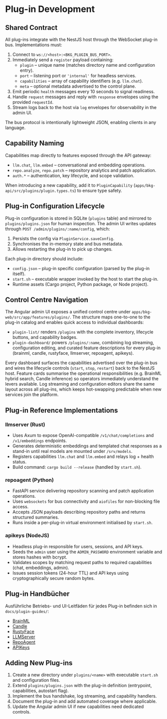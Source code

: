 # Plug-in Development

## Shared Contract

All plug-ins integrate with the NestJS host through the WebSocket plug-in bus. Implementations must:

1. Connect to `ws://<host>:<BKG_PLUGIN_BUS_PORT>`.
2. Immediately send a `register` payload containing:
   - `plugin` – unique name (matches directory name and configuration entry).
   - `port` – listening port or `'internal'` for headless services.
   - `capabilities` – array of capability identifiers (e.g. `llm.chat`).
   - `meta` – optional metadata advertised to the control plane.
3. Emit periodic `health` messages every 10 seconds to signal readiness.
4. Handle `request` messages and reply with `response` envelopes using the provided `requestId`.
5. Stream logs back to the host via `log` envelopes for observability in the admin UI.

The bus protocol is intentionally lightweight JSON, enabling clients in any language.

## Capability Naming

Capabilities map directly to features exposed through the API gateway:

- `llm.chat`, `llm.embed` – conversational and embedding operations.
- `repo.analyze`, `repo.patch` – repository analytics and patch application.
- `auth.*` – authentication, key lifecycle, and scope validation.

When introducing a new capability, add it to `PluginCapability` (`apps/bkg-api/src/plugins/plugin.types.ts`) to ensure type safety.

## Plug-in Configuration Lifecycle

Plug-in configuration is stored in SQLite (`plugins` table) and mirrored to `plugins/plugins.json` for human inspection. The admin UI writes updates through `POST /admin/plugins/:name/config`, which:

1. Persists the config via `PluginService.saveConfig`.
2. Synchronises the in-memory state and bus metadata.
3. Allows restarting the plug-in to pick up changes.

Each plug-in directory should include:

- `config.json` – plug-in specific configuration (parsed by the plug-in itself).
- `start.sh` – executable wrapper invoked by the host to start the plug-in.
- Runtime assets (Cargo project, Python package, or Node project).

## Control Centre Navigation

The Angular admin UI exposes a unified control centre under `apps/bkg-web/src/app/features/plugins/`. The structure maps one-to-one to the plug-in catalog and enables quick access to individual dashboards:

- `plugin-list/` renders `/plugins` with the complete inventory, lifecycle buttons, and capability badges.
- `plugin-dashboard/` powers `/plugins/:name`, combining log streaming, configuration editing, and curated feature descriptions for every plug-in (brainml, candle, rustyface, llmserver, repoagent, apikeys).

Every dashboard surfaces the capabilities advertised over the plug-in bus and wires the lifecycle controls (`start`, `stop`, `restart`) back to the NestJS host. Feature cards summarise the operational responsibilities (e.g. BrainML hybrid search, Candle inference) so operators immediately understand the levers available. Log streaming and configuration editors share the same layout across all plug-ins, which keeps hot-swapping predictable when new services join the platform.

## Plug-in Reference Implementations

### llmserver (Rust)

- Uses Axum to expose OpenAI-compatible `/v1/chat/completions` and `/v1/embeddings` endpoints.
- Generates deterministic embeddings and templated chat responses as a stand-in until real models are mounted under `/srv/models`.
- Registers capabilities `llm.chat` and `llm.embed` and relays log + health status.
- Build command: `cargo build --release` (handled by `start.sh`).

### repoagent (Python)

- FastAPI service delivering repository scanning and patch application operations.
- Uses `websockets` for bus connectivity and `aiofiles` for non-blocking file access.
- Accepts JSON payloads describing repository paths and returns structured summaries.
- Runs inside a per-plug-in virtual environment initialised by `start.sh`.

### apikeys (NodeJS)

- Headless plug-in responsible for users, sessions, and API keys.
- Seeds the `admin` user using the `ADMIN_PASSWORD` environment variable and stores hashes with bcrypt.
- Validates scopes by matching request paths to required capabilities (chat, embeddings, admin).
- Issues session tokens (24-hour TTL) and API keys using cryptographically secure random bytes.

## Plug-in Handbücher

Ausführliche Betriebs- und UI-Leitfäden für jedes Plug-in befinden sich in `docs/plugin-guides/`:

- [BrainML](./plugin-guides/brainml.md)
- [Candle](./plugin-guides/candle.md)
- [RustyFace](./plugin-guides/rustyface.md)
- [LLMServer](./plugin-guides/llmserver.md)
- [RepoAgent](./plugin-guides/repoagent.md)
- [APIKeys](./plugin-guides/apikeys.md)

## Adding New Plug-ins

1. Create a new directory under `plugins/<name>` with executable `start.sh` and configuration files.
2. Extend `plugins/plugins.json` with the plug-in definition (entrypoint, capabilities, autostart flag).
3. Implement the bus handshake, log streaming, and capability handlers.
4. Document the plug-in and add automated coverage where applicable.
5. Update the Angular admin UI if new capabilities need dedicated controls.
